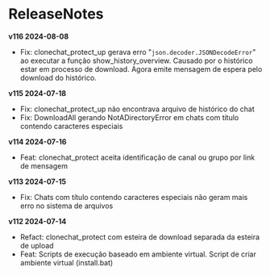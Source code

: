# ReleaseNotes

**v116 2024-08-08**
- Fix: clonechat_protect_up gerava erro "`json.decoder.JSONDecodeError`" ao executar a função show_history_overview. Causado por o histórico estar em processo de download. Agora emite mensagem de espera pelo download do histórico.

**v115 2024-07-18**
- Fix: clonechat_protect_up não encontrava arquivo de histórico do chat
- Fix: DownloadAll gerando NotADirectoryError em chats com título contendo caracteres especiais

**v114 2024-07-16**
- Feat: clonechat_protect aceita identificação de canal ou grupo por link de mensagem

**v113 2024-07-15**
- Fix: Chats com título contendo caracteres especiais não geram mais erro no sistema de arquivos

**v112 2024-07-14**
- Refact: clonechat_protect com esteira de download separada da esteira de upload
- Feat: Scripts de execução baseado em ambiente virtual. Script de criar ambiente virtual (install.bat)